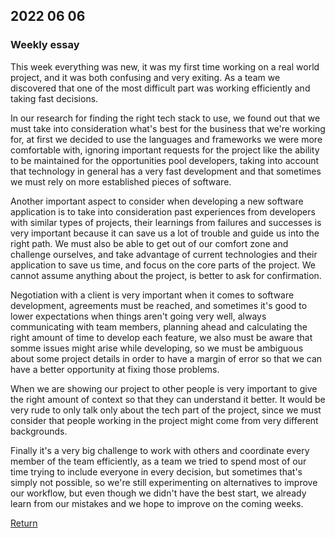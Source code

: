 ## 2022 06 06

### Weekly essay

This week everything was new, it was my first time working on a real world project, and it was both confusing and very exiting. As a team we discovered that one of the most difficult part was working efficiently and taking fast decisions. 

In our research for finding the right tech stack to use, we found out that we must take into consideration what's best for the business that we're working for, at first we decided to use the languages and frameworks we were more comfortable with, ignoring important requests for the project like the ability to be maintained for the opportunities pool developers, taking into account that technology in general has a very fast development and that sometimes we must rely on more established pieces of software.

Another important aspect to consider when developing a new software application is to take into consideration past experiences from developers with similar types of projects, their learnings from failures and successes is very important because it can save us a lot of trouble and guide us into the right path. We must also be able to get out of our comfort zone and challenge ourselves, and take advantage of current technologies and their application to save us time, and focus on the core parts of the project. We cannot assume anything about the project, is better to ask for confirmation.

Negotiation with a client is very important when it comes to software development, agreements must be reached, and sometimes it's good to lower expectations when things aren't going very well, always communicating with team members, planning ahead and calculating the right amount of time to develop each feature, we also must be aware that somme issues might arise while developing, so we must be ambiguous about some project details in order to have a margin of error so that we can have a better opportunity at fixing those problems.

When we are showing our project to other people is very important to give the right amount of context so that they can understand it better. It would be very rude to only talk only about the tech part of the project, since we must consider that people working in the project might come from very different backgrounds. 

Finally it's a very big challenge to work with others and coordinate every member of the team efficiently, as a team we tried to spend most of our time trying to include everyone in every decision, but sometimes that's simply not possible, so we're still experimenting on alternatives to improve our workflow, but even though we didn't have the best start, we already learn from our mistakes and we hope to improve on the coming weeks. 

[Return](../../index.md)
